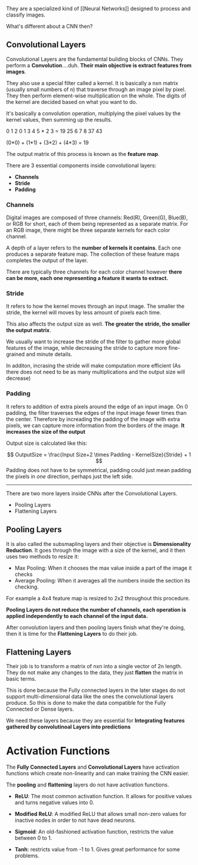 They are a specialized kind of [[Neural Networks]] designed to process and classify images.

What's different about a CNN then?

## Convolutional Layers

Convolutional Layers are the fundamental building blocks of CNNs. They perform a **Convolution**....duh. **Their main objective is extract features from images**.

They also use a special filter called a kernel. It is basically a nxn matrix (usually small numbers of n) that traverse through an image pixel by pixel. They then perform element-wise multiplication on the whole. The digits of the kernel are decided based on what you want to do. 

It's basically a convolution operation, multiplying the pixel values by the kernel values, then summing up the results.

0 1 2              0  1
3 4 5      \*      2  3          =   19   25
6 7 8                                  37  43

(0\*0) + (1\*1) + (3\*2) + (4\*3) = 19

The output matrix of this process is known as the **feature map**.

There are 3 essential components inside convolutional layers:

* **Channels**
* **Stride**
* **Padding**
### Channels

Digital images are composed of three channels: Red(R), Green(G), Blue(B), or RGB for short, each of them being represented as a separate matrix. For an RGB image, there might be three separate kernels for each color channel.

A depth of a layer refers to the **number of kernels it contains**. Each one produces a separate feature map. The collection of these feature maps completes the output of the layer.

There are typically three channels for each color channel however **there can be more, each one representing a feature it wants to extract.**
### Stride

It refers to how the kernel moves through an input image. The smaller the stride, the kernel will moves by less amount of pixels each time. 

This also affects the output size as well. **The greater the stride, the smaller the output matrix**.

We usually want to increase the stride of the filter to gather more global features of the image, while decreasing the stride to capture more fine-grained and minute details.

In additon, incrasing the stride will make computation more efficient (As there does not need to be as many multiplications and the output size will decrease)

### Padding

It refers to addition of extra pixels around the edge of an input image. On 0 padding, the filter traverses the edges of the input image fewer times than the center. Therefore by increading the padding of the image with extra pixels, we can capture more information from the borders of the image. **It increases the size of the output**

Output size is calculated like this:

$$
OutputSize = \frac{Input Size+2 \times Padding - KernelSize}{Stride} + 1
$$
Padding does not have to be symmetrical, padding could just mean padding the pixels in *one* direction, perhaps just the left side.

________________________________________________________________________

There are two more layers inside CNNs after the Convolutional Layers.

* Pooling Layers
* Flattening Layers

## Pooling Layers

It is also called the subsmapling layers and their objective is **Dimensionality Reduction**. It goes through the image with a size of the kernel, and it then uses two methods to resize it:

* Max Pooling: When it chooses the max value inside a part of the image it checks
* Average Pooling: When it averages all the numbers inside the section its checking.

For example a 4x4 feature map is resized to 2x2 throughout this procedure.

**Pooling Layers do not reduce the number of channels, each operation is applied independently to each channel of the input data.**

After convolution layers and then pooling layers finish what they're doing, then it is time for the **Flattening Layers** to do their job.

## Flattening Layers

Their job is to transform a matrix of nxn into a single vector of 2n length. They do not make any changes to the data, they just **flatten** the matrix in basic terms.

This is done because the Fully connected layers in the later stages do not support multi-dimensional data like the ones the convolutional layers produce. So this is done to make the data compatible for the Fully Connected or Dense layers.

We need these layers because they are essential for **Integrating features gathered by convolutinoal Layers into predictions**

# Activation Functions

The **Fully Connected Layers** and **Convolutional Layers** have activation functions which create non-linearity and can make training the CNN easier.

The **pooling** and **flattening** layers do not have activation functions.

* **ReLU**: The most common activation function. It allows for positive values and turns negative values into 0.

* **Modified ReLU**: A modified ReLU that allows small non-zero values for inactive nodes in order to not have dead neurons.

* **Sigmoid**: An old-fashioned activation function, restricts the value between 0 to 1. 

* **Tanh**: restricts value from -1 to 1. Gives great performance for some problems.


